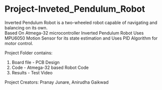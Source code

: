 # Project-Inveted_Pendulum_Robot
Inverted Pendulum Robot is a two-wheeled robot capable of navigating and balancing on its own.\
Based On Atmega-32 microcontroller Inverted Pendulum Robot Uses MPU6050 Motion Sensor for its state estimation and Uses PID Algorithm for motor control.

Project Folder contains:
1) Board file - PCB Design
2) Code - Atmega-32 based Robot Code
3) Results - Test Video

Project Creators: Pranay Junare, Anirudha Gaikwad
